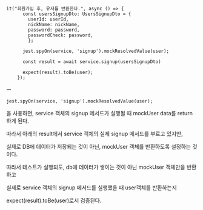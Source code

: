 ```tsx
it("회원가입 후, 유저를 반환한다.", async () => {
      const usersSignupDto: UsersSignupDto = {
        userId: userId,
        nickName: nickName,
        password: password,
        passwordCheck: password,
        };

      jest.spyOn(service, 'signup').mockResolvedValue(user);

      const result = await service.signup(usersSignupDto)

      expect(result).toBe(user);
    });
```

ㅡ

`jest.spyOn(service, 'signup').mockResolvedValue(user);`

을 사용하면, service 객체의 signup 메서드가 실행될 때 mockUser data를 return하게 된다.

따라서 아래의 result에서 service 객체의 실제 signup 메서드를 부르고 있지만,

실제로 DB에 데이터가 저장되는 것이 아닌, mockUser 객체를 반환하도록 설정하는 것이다.

따라서 테스트가 실행되도, db에 데이터가 쌓이는 것이 아닌 mockUser 객체만을 반환하고

실제로 service 객체의 signup 메서드를 실행했을 때 user객체를 반환하는지

expect(result).toBe(user)로서 검증된다.